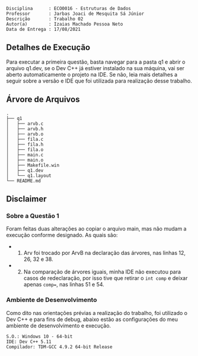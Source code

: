 ```
Disciplina      : ECO0016 - Estruturas de Dados
Professor       : Jarbas Joaci de Mesquita Sá Júnior
Descrição       : Trabalho 02
Autor(a)        : Izaias Machado Pessoa Neto
Data de Entrega : 17/08/2021
```

## Detalhes de Execução
Para executar a primeira questão, basta navegar para a pasta q1 e abrir o arquivo q1.dev,
se o Dev C++ já estiver instalado na sua máquina, vai ser aberto automaticamente o projeto
na IDE. Se não, leia mais detalhes a seguir sobre a versão e IDE que foi utilizada para
realização desse trabalho.

## Árvore de Arquivos
```
.
├── q1
│   ├── arvb.c
│   ├── arvb.h
│   ├── arvb.o
│   ├── fila.c
│   ├── fila.h
│   ├── fila.o
│   ├── main.c
│   ├── main.o
│   ├── Makefile.win
│   ├── q1.dev
│   └── q1.layout
└── README.md
```

## Disclaimer
### Sobre a Questão 1
Foram feitas duas alterações ao copiar o arquivo main, mas não mudam a execução conforme
designado. As quais são:
 - 1. Arv foi trocado por ArvB na declaração das árvores, nas linhas 12, 26, 32 e 38.
 - 2. Na comparação de árvores iguais, minha IDE não executou para casos de redeclaração,
      por isso tive que retirar o `int comp` e deixar apenas `comp=`, nas linhas 51 e 54. 

### Ambiente de Desenvolvimento
Como dito nas orientações prévias a realização do trabalho, foi utilizado o Dev C++ e para
fins de debug, abaixo estão as configurações do meu ambiente de desenvolvimento e execução.

```
S.O.: Windows 10 - 64-bit
IDE: Dev C++ 5.11
Compilador: TDM-GCC 4.9.2 64-bit Release
```